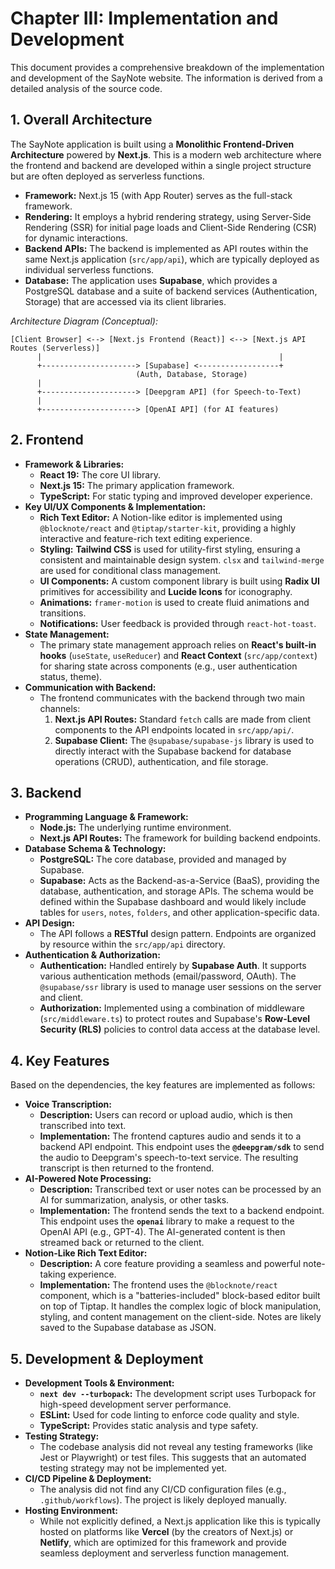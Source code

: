 # Chapter III: Implementation and Development

This document provides a comprehensive breakdown of the implementation and development of the SayNote website. The information is derived from a detailed analysis of the source code.

## 1. Overall Architecture

The SayNote application is built using a **Monolithic Frontend-Driven Architecture** powered by **Next.js**. This is a modern web architecture where the frontend and backend are developed within a single project structure but are often deployed as serverless functions.

- **Framework:** Next.js 15 (with App Router) serves as the full-stack framework.
- **Rendering:** It employs a hybrid rendering strategy, using Server-Side Rendering (SSR) for initial page loads and Client-Side Rendering (CSR) for dynamic interactions.
- **Backend APIs:** The backend is implemented as API routes within the same Next.js application (`src/app/api`), which are typically deployed as individual serverless functions.
- **Database:** The application uses **Supabase**, which provides a PostgreSQL database and a suite of backend services (Authentication, Storage) that are accessed via its client libraries.

_Architecture Diagram (Conceptual):_

```
[Client Browser] <--> [Next.js Frontend (React)] <--> [Next.js API Routes (Serverless)]
      |                                                     |
      +---------------------> [Supabase] <------------------+
                            (Auth, Database, Storage)
      |
      +---------------------> [Deepgram API] (for Speech-to-Text)
      |
      +---------------------> [OpenAI API] (for AI features)
```

## 2. Frontend

- **Framework & Libraries:**
  - **React 19:** The core UI library.
  - **Next.js 15:** The primary application framework.
  - **TypeScript:** For static typing and improved developer experience.
- **Key UI/UX Components & Implementation:**
  - **Rich Text Editor:** A Notion-like editor is implemented using `@blocknote/react` and `@tiptap/starter-kit`, providing a highly interactive and feature-rich text editing experience.
  - **Styling:** **Tailwind CSS** is used for utility-first styling, ensuring a consistent and maintainable design system. `clsx` and `tailwind-merge` are used for conditional class management.
  - **UI Components:** A custom component library is built using **Radix UI** primitives for accessibility and **Lucide Icons** for iconography.
  - **Animations:** `framer-motion` is used to create fluid animations and transitions.
  - **Notifications:** User feedback is provided through `react-hot-toast`.
- **State Management:**
  - The primary state management approach relies on **React's built-in hooks** (`useState`, `useReducer`) and **React Context** (`src/app/context`) for sharing state across components (e.g., user authentication status, theme).
- **Communication with Backend:**
  - The frontend communicates with the backend through two main channels:
    1.  **Next.js API Routes:** Standard `fetch` calls are made from client components to the API endpoints located in `src/app/api/`.
    2.  **Supabase Client:** The `@supabase/supabase-js` library is used to directly interact with the Supabase backend for database operations (CRUD), authentication, and file storage.

## 3. Backend

- **Programming Language & Framework:**
  - **Node.js:** The underlying runtime environment.
  - **Next.js API Routes:** The framework for building backend endpoints.
- **Database Schema & Technology:**
  - **PostgreSQL:** The core database, provided and managed by Supabase.
  - **Supabase:** Acts as the Backend-as-a-Service (BaaS), providing the database, authentication, and storage APIs. The schema would be defined within the Supabase dashboard and would likely include tables for `users`, `notes`, `folders`, and other application-specific data.
- **API Design:**
  - The API follows a **RESTful** design pattern. Endpoints are organized by resource within the `src/app/api` directory.
- **Authentication & Authorization:**
  - **Authentication:** Handled entirely by **Supabase Auth**. It supports various authentication methods (email/password, OAuth). The `@supabase/ssr` library is used to manage user sessions on the server and client.
  - **Authorization:** Implemented using a combination of middleware (`src/middleware.ts`) to protect routes and Supabase's **Row-Level Security (RLS)** policies to control data access at the database level.

## 4. Key Features

Based on the dependencies, the key features are implemented as follows:

- **Voice Transcription:**
  - **Description:** Users can record or upload audio, which is then transcribed into text.
  - **Implementation:** The frontend captures audio and sends it to a backend API endpoint. This endpoint uses the **`@deepgram/sdk`** to send the audio to Deepgram's speech-to-text service. The resulting transcript is then returned to the frontend.
- **AI-Powered Note Processing:**
  - **Description:** Transcribed text or user notes can be processed by an AI for summarization, analysis, or other tasks.
  - **Implementation:** The frontend sends the text to a backend endpoint. This endpoint uses the **`openai`** library to make a request to the OpenAI API (e.g., GPT-4). The AI-generated content is then streamed back or returned to the client.
- **Notion-Like Rich Text Editor:**
  - **Description:** A core feature providing a seamless and powerful note-taking experience.
  - **Implementation:** The frontend uses the `@blocknote/react` component, which is a "batteries-included" block-based editor built on top of Tiptap. It handles the complex logic of block manipulation, styling, and content management on the client-side. Notes are likely saved to the Supabase database as JSON.

## 5. Development & Deployment

- **Development Tools & Environment:**
  - **`next dev --turbopack`:** The development script uses Turbopack for high-speed development server performance.
  - **ESLint:** Used for code linting to enforce code quality and style.
  - **TypeScript:** Provides static analysis and type safety.
- **Testing Strategy:**
  - The codebase analysis did not reveal any testing frameworks (like Jest or Playwright) or test files. This suggests that an automated testing strategy may not be implemented yet.
- **CI/CD Pipeline & Deployment:**
  - The analysis did not find any CI/CD configuration files (e.g., `.github/workflows`). The project is likely deployed manually.
- **Hosting Environment:**
  - While not explicitly defined, a Next.js application like this is typically hosted on platforms like **Vercel** (by the creators of Next.js) or **Netlify**, which are optimized for this framework and provide seamless deployment and serverless function management.
